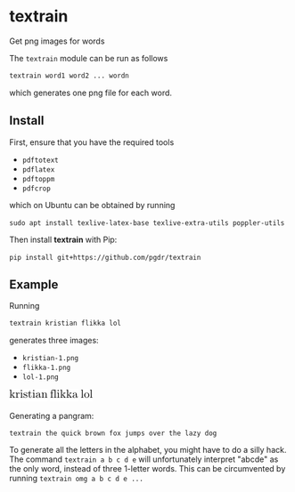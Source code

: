 # textrain

Get png images for words

The `textrain` module can be run as follows

```bash
textrain word1 word2 ... wordn
```

which generates one png file for each word.

## Install

First, ensure that you have the required tools

* `pdftotext`
* `pdflatex`
* `pdftoppm`
* `pdfcrop`

which on Ubuntu can be obtained by running

`sudo apt install texlive-latex-base texlive-extra-utils poppler-utils`

Then install **textrain** with Pip:

`pip install git+https://github.com/pgdr/textrain`




## Example

Running

```bash
textrain kristian flikka lol
```

generates three images:

* `kristian-1.png`
* `flikka-1.png`
* `lol-1.png`

![kristian-1](https://raw.githubusercontent.com/pgdr/textrain/master/assets/kristian-1.png)
![flikka-1](https://raw.githubusercontent.com/pgdr/textrain/master/assets/flikka-1.png)
![lol-1](https://raw.githubusercontent.com/pgdr/textrain/master/assets/lol-1.png)


Generating a pangram:
```
textrain the quick brown fox jumps over the lazy dog
```

To generate all the letters in the alphabet, you might have to do a silly hack.
The command `textrain a b c d e` will unfortunately interpret "abcde" as the
only word, instead of three 1-letter words.  This can be circumvented by running
`textrain omg a b c d e ...`
